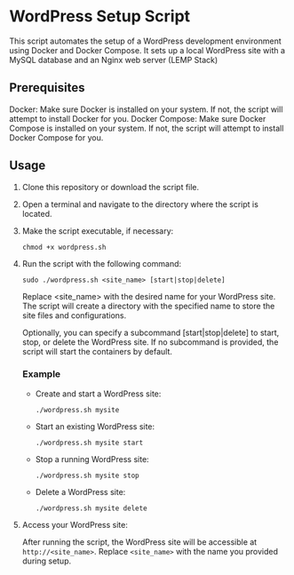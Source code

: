 # WordPress Setup Script
This script automates the setup of a WordPress development environment using Docker and Docker Compose. It sets up a local WordPress site with a MySQL database and an Nginx web server (LEMP Stack)

## Prerequisites
Docker: Make sure Docker is installed on your system. If not, the script will attempt to install Docker for you.
Docker Compose: Make sure Docker Compose is installed on your system. If not, the script will attempt to install Docker Compose for you.

## Usage

1. Clone this repository or download the script file.

2. Open a terminal and navigate to the directory where the script is located.

3. Make the script executable, if necessary:

    ```
    chmod +x wordpress.sh
    ```
4. Run the script with the following command:

    ```
    sudo ./wordpress.sh <site_name> [start|stop|delete]
    ```
    Replace <site_name> with the desired name for your WordPress site. The script will create a directory with the specified name to store the site files and configurations.

    Optionally, you can specify a subcommand [start|stop|delete] to start, stop, or delete the WordPress site. If no subcommand is provided, the script will start the containers by default.


    ### Example

    - Create and start a WordPress site:

        ```
        ./wordpress.sh mysite
        ```

    - Start an existing WordPress site:

        ```
        ./wordpress.sh mysite start
        ```

    - Stop a running WordPress site:

        ```
        ./wordpress.sh mysite stop
        ```

    - Delete a WordPress site:

        ```
        ./wordpress.sh mysite delete
        ```
5. Access your WordPress site:

    After running the script, the WordPress site will be accessible at 
    `http://<site_name>`. Replace `<site_name>` with the name you provided during setup.

